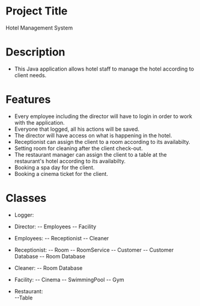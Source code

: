 # Project Title
Hotel Management System
# Description
- This Java application allows hotel staff to manage the hotel according to client needs.  
# Features
- Every employee including the director will have to login in order to work with the application.
- Everyone that logged, all his actions will be saved.
- The director will have access on what is happening in the hotel.
- Receptionist can assign the client to a room according to its availabilty.
- Setting room for cleaning
 after the client check-out.
- The restaurant manager can assign the client to a table at the restaurant's hotel according to its availabilty.
- Booking a spa day for the client.
- Booking a cinema ticket for the client.
# Classes

- Logger:

- Director:
-- Employees
-- Facility

- Employees:
-- Receptionist
-- Cleaner

- Receptionist:
-- Room
-- RoomService
-- Customer
-- Customer Database
-- Room Database

- Cleaner:
-- Room Database

- Facility:
-- Cinema
-- SwimmingPool
-- Gym
- Restaurant:	
--Table


